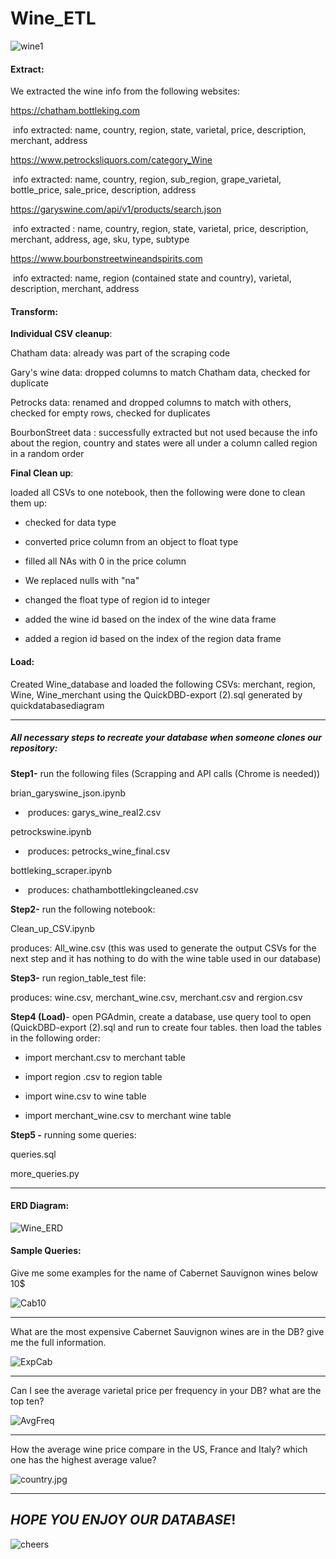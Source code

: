 # Wine_ETL

![wine1](Images/wine1.jpg)

#### Extract:

We extracted the wine info from the following  websites:

https://chatham.bottleking.com

​          info extracted: name, country, region, state, varietal, price, description, merchant, address 

https://www.petrocksliquors.com/category_Wine

​          info extracted: name, country, region, sub_region, grape_varietal, bottle_price, sale_price, description, 		  address 

https://garyswine.com/api/v1/products/search.json

​		 info extracted : name, country, region, state, varietal, price, description, merchant, address, age, sku, 		 type, subtype

https://www.bourbonstreetwineandspirits.com

​		info extracted: name, region (contained state and country), varietal, description, merchant, address

#### Transform:

**Individual CSV cleanup**:

Chatham data: already was part of the scraping code

Gary's wine data: dropped columns to match Chatham data, checked for duplicate

Petrocks data: renamed and dropped columns to match with others, checked for empty rows, checked for duplicates

BourbonStreet data : successfully extracted but not used because the info about the region, country and states  were all under a column called region in a random order

**Final Clean up**:

loaded all CSVs to one notebook, then the following were done to clean them up:

- checked for data type

- converted price column from an object to float type

- filled all NAs with 0 in the price column

- We replaced nulls with "na"

- changed the float type of region id to integer

- added the wine id based on the index of the wine data frame

- added a region id based on the index of the region data frame

  

#### Load:

Created Wine_database and loaded the following CSVs: merchant, region, Wine, Wine_merchant  using the QuickDBD-export (2).sql generated by quickdatabasediagram



---------------------------------------------------------------------------------------------------------------------------------------------------

##### All necessary steps to recreate your database when someone clones our repository:



**Step1-** run the following files (Scrapping and API calls (Chrome is needed))

brian_garyswine_json.ipynb

- ​	produces: garys_wine_real2.csv

petrockswine.ipynb

- ​	produces: petrocks_wine_final.csv

bottleking_scraper.ipynb

- ​	produces: chathambottlekingcleaned.csv

  


**Step2-** run the following notebook:

Clean_up_CSV.ipynb

produces: All_wine.csv (this was used to generate the output CSVs for the next step and it has nothing to do with the wine table used in our database)

**Step3-** run region_table_test file:

produces: wine.csv, merchant_wine.csv, merchant.csv and rergion.csv

**Step4 (Load)**-  open  PGAdmin, create a database, use query tool to open (QuickDBD-export (2).sql and run to create four tables. then load the tables in the following order:

- import merchant.csv to merchant table

- import region .csv to region table

- import wine.csv to wine table

- import merchant_wine.csv to merchant wine table

**Step5 -** running some queries:

queries.sql

more_queries.py

----------------------------------------------------------------------------------------------------------------------------------------------------------

#### ERD Diagram:

![Wine_ERD](Images/Wine_ERD.png)



#### Sample Queries: 

Give me some examples for the name of Cabernet Sauvignon wines below 10$

![Cab10](Images/Cab10.JPG)







------

 What are the most expensive Cabernet Sauvignon wines are in the DB? give me the full information.

![ExpCab](Images/ExpCab.JPG)



------

Can I see the average varietal price per frequency in your DB? what are the top ten?

![AvgFreq](Images/AvgFreq.JPG)

------

How the average wine price compare in the US, France and Italy? which one has the highest average value?

![country.jpg](Images/country.JPG)



------

##                         *HOPE YOU ENJOY OUR DATABASE*!

![cheers](Images/cheers.jpg)







